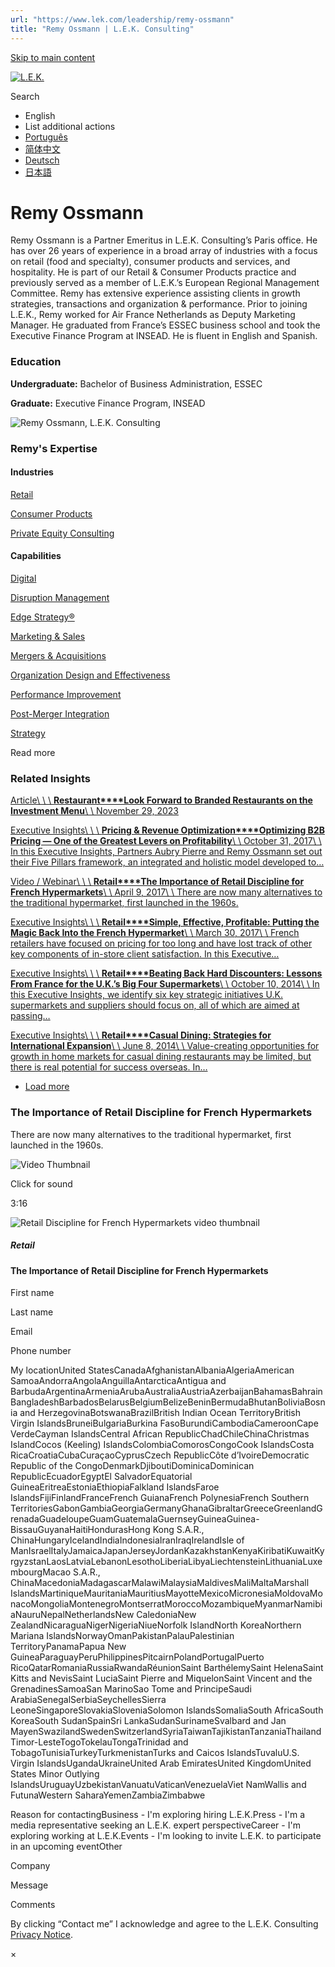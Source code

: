 ```yaml
---
url: "https://www.lek.com/leadership/remy-ossmann"
title: "Remy Ossmann | L.E.K. Consulting"
---
```


[Skip to main content](https://www.lek.com/leadership/remy-ossmann#main-content)

[![L.E.K.](https://www.lek.com/themes/lek/images/new-logo.svg)](https://www.lek.com/ "L.E.K.")

Search

- English
- List additional actions
- [Português](https://www.lek.com/pt-br/lek-brazil)
- [简体中文](https://www.lek.com/zh-hant/lek-china)
- [Deutsch](https://www.lek.com/de/lek-germany)
- [日本語](https://www.lek.com/ja/lek-japan)

# Remy Ossmann

Remy Ossmann is a Partner Emeritus in L.E.K. Consulting’s Paris office. He has over 26 years of experience in a broad array of industries with a focus on retail (food and specialty), consumer products and services, and hospitality. He is part of our Retail & Consumer Products practice and previously served as a member of L.E.K.’s European Regional Management Committee. Remy has extensive experience assisting clients in growth strategies, transactions and organization & performance. Prior to joining L.E.K., Remy worked for Air France Netherlands as Deputy Marketing Manager. He graduated from France’s ESSEC business school and took the Executive Finance Program at INSEAD. He is fluent in English and Spanish.

### Education

**Undergraduate:** Bachelor of Business Administration, ESSEC

**Graduate:** Executive Finance Program, INSEAD

![Remy Ossmann, L.E.K. Consulting](https://www.lek.com/sites/default/files/profile-images/remy-ossmann_web-gmc.jpg)

### Remy's Expertise

#### Industries

[Retail](https://www.lek.com/industries/retail)

[Consumer Products](https://www.lek.com/industries/consumer-products)

[Private Equity Consulting](https://www.lek.com/industries/private-equity-pe)

#### Capabilities

[Digital](https://www.lek.com/capabilities/digital)

[Disruption Management](https://www.lek.com/capabilities/disruption-management)

[Edge Strategy®](https://www.lek.com/capabilities/strategy/edge-strategyr)

[Marketing & Sales](https://www.lek.com/capabilities/marketing-and-sales)

[Mergers & Acquisitions](https://www.lek.com/capabilities/mergers-acquisitions)

[Organization Design and Effectiveness](https://www.lek.com/capabilities/organizational-strategy)

[Performance Improvement](https://www.lek.com/capabilities/performance-improvement)

[Post-Merger Integration](https://www.lek.com/capabilities/organizational-strategy/post-merger-integration-pmi)

[Strategy](https://www.lek.com/capabilities/strategy)

Read more

### Related Insights

[Article\\
\\
\\
**Restaurant****Look Forward to Branded Restaurants on the Investment Menu**\\
\\
November 29, 2023](https://www.lek.com/insights/con/eu/ar/look-forward-branded-restaurants-investment-menu)

[Executive Insights\\
\\
\\
**Pricing & Revenue Optimization****Optimizing B2B Pricing — One of the Greatest Levers on Profitability**\\
\\
October 31, 2017\\
\\
In this Executive Insights, Partners Aubry Pierre and Remy Ossmann set out their Five Pillars framework, an integrated and holistic model developed to…](https://www.lek.com/insights/ei/optimizing-b2b-pricing-one-greatest-levers-profitability)

[Video / Webinar\\
\\
\\
**Retail****The Importance of Retail Discipline for French Hypermarkets**\\
\\
April 9, 2017\\
\\
There are now many alternatives to the traditional hypermarket, first launched in the 1960s.](https://www.lek.com/insights/vd/importance-retail-discipline-french-hypermarkets)

[Executive Insights\\
\\
\\
**Retail****Simple, Effective, Profitable: Putting the Magic Back Into the French Hypermarket**\\
\\
March 30, 2017\\
\\
French retailers have focused on pricing for too long and have lost track of other key components of in-store client satisfaction. In this Executive…](https://www.lek.com/insights/ei/simple-effective-profitable-putting-magic-back-french-hypermarket)

[Executive Insights\\
\\
\\
**Retail****Beating Back Hard Discounters: Lessons From France for the U.K.’s Big Four Supermarkets**\\
\\
October 10, 2014\\
\\
In this Executive Insights, we identify six key strategic initiatives U.K. supermarkets and suppliers should focus on, all of which are aimed at passing…](https://www.lek.com/insights/ei/beating-back-hard-discounters-lessons-france-uks-big-four-supermarkets)

[Executive Insights\\
\\
\\
**Retail****Casual Dining: Strategies for International Expansion**\\
\\
June 8, 2014\\
\\
Value-creating opportunities for growth in home markets for casual dining restaurants may be limited, but there is real potential for success overseas. In…](https://www.lek.com/insights/ei/casual-dining-strategies-international-expansion)

- [Load more](https://www.lek.com/leadership/remy-ossmann?page=1 "Load more items")

### The Importance of Retail Discipline for French Hypermarkets

There are now many alternatives to the traditional hypermarket, first launched in the 1960s.


![Video Thumbnail](https://embed-ssl.wistia.com/deliveries/12b1f9a17356e8bdaeb293968ad626376e8c873f.webp?image_crop_resized=1920x1080)

Click for sound

3:16

![Retail Discipline for French Hypermarkets video thumbnail](https://www.lek.com/sites/default/files/teaser-images/Optimized-Retail-Discipline-French-Hypermarkets-video-thumbnail.png)

##### Retail

#### The Importance of Retail Discipline for French Hypermarkets

First name

Last name

Email

Phone number

My locationUnited StatesCanadaAfghanistanAlbaniaAlgeriaAmerican SamoaAndorraAngolaAnguillaAntarcticaAntigua and BarbudaArgentinaArmeniaArubaAustraliaAustriaAzerbaijanBahamasBahrainBangladeshBarbadosBelarusBelgiumBelizeBeninBermudaBhutanBoliviaBosnia and HerzegovinaBotswanaBrazilBritish Indian Ocean TerritoryBritish Virgin IslandsBruneiBulgariaBurkina FasoBurundiCambodiaCameroonCape VerdeCayman IslandsCentral African RepublicChadChileChinaChristmas IslandCocos (Keeling) IslandsColombiaComorosCongoCook IslandsCosta RicaCroatiaCubaCuraçaoCyprusCzech RepublicCôte d’IvoireDemocratic Republic of the CongoDenmarkDjiboutiDominicaDominican RepublicEcuadorEgyptEl SalvadorEquatorial GuineaEritreaEstoniaEthiopiaFalkland IslandsFaroe IslandsFijiFinlandFranceFrench GuianaFrench PolynesiaFrench Southern TerritoriesGabonGambiaGeorgiaGermanyGhanaGibraltarGreeceGreenlandGrenadaGuadeloupeGuamGuatemalaGuernseyGuineaGuinea-BissauGuyanaHaitiHondurasHong Kong S.A.R., ChinaHungaryIcelandIndiaIndonesiaIranIraqIrelandIsle of ManIsraelItalyJamaicaJapanJerseyJordanKazakhstanKenyaKiribatiKuwaitKyrgyzstanLaosLatviaLebanonLesothoLiberiaLibyaLiechtensteinLithuaniaLuxembourgMacao S.A.R., ChinaMacedoniaMadagascarMalawiMalaysiaMaldivesMaliMaltaMarshall IslandsMartiniqueMauritaniaMauritiusMayotteMexicoMicronesiaMoldovaMonacoMongoliaMontenegroMontserratMoroccoMozambiqueMyanmarNamibiaNauruNepalNetherlandsNew CaledoniaNew ZealandNicaraguaNigerNigeriaNiueNorfolk IslandNorth KoreaNorthern Mariana IslandsNorwayOmanPakistanPalauPalestinian TerritoryPanamaPapua New GuineaParaguayPeruPhilippinesPitcairnPolandPortugalPuerto RicoQatarRomaniaRussiaRwandaRéunionSaint BarthélemySaint HelenaSaint Kitts and NevisSaint LuciaSaint Pierre and MiquelonSaint Vincent and the GrenadinesSamoaSan MarinoSao Tome and PrincipeSaudi ArabiaSenegalSerbiaSeychellesSierra LeoneSingaporeSlovakiaSloveniaSolomon IslandsSomaliaSouth AfricaSouth KoreaSouth SudanSpainSri LankaSudanSurinameSvalbard and Jan MayenSwazilandSwedenSwitzerlandSyriaTaiwanTajikistanTanzaniaThailandTimor-LesteTogoTokelauTongaTrinidad and TobagoTunisiaTurkeyTurkmenistanTurks and Caicos IslandsTuvaluU.S. Virgin IslandsUgandaUkraineUnited Arab EmiratesUnited KingdomUnited States Minor Outlying IslandsUruguayUzbekistanVanuatuVaticanVenezuelaViet NamWallis and FutunaWestern SaharaYemenZambiaZimbabwe

Reason for contactingBusiness - I'm exploring hiring L.E.K.Press - I'm a media representative seeking an L.E.K. expert perspectiveCareer - I'm exploring working at L.E.K.Events - I'm looking to invite L.E.K. to participate in an upcoming eventOther

Company

Message

Comments

By clicking “Contact me” I acknowledge and agree to the L.E.K. Consulting [Privacy Notice](https://www.lek.com/lek-consulting-privacy-policy).

×